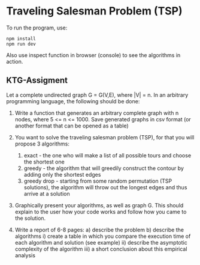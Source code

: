 # Traveling Salesman Problem (TSP)

To run the program, use:

    npm install
    npm run dev

Also use inspect function in browser (console) to see the algorithms in action.

## KTG-Assigment

Let a complete undirected graph G = G(V,E), where |V| = n.
In an arbitrary programming language, the following should be done:

1. Write a function that generates an arbitrary complete graph with n nodes, where 5 <= n <= 1000.
   Save generated graphs in csv format (or another format that can be opened as a table)

2. You want to solve the traveling salesman problem (TSP), for that you will propose 3 algorithms:

   1. exact - the one who will make a list of all possible tours and choose the shortest one
   2. greedy - the algorithm that will greedily construct the contour by adding only the shortest edges
   3. greedy drop - starting from some random permutation (TSP solutions), the algorithm will throw out the longest edges and thus arrive at a solution

3. Graphically present your algorithms, as well as graph G. This should explain to the user how your code works and follow how you came to the solution.

4. Write a report of 6-8 pages:
   a) describe the problem
   b) describe the algorithms
    i) create a table in which you compare the execution time of each algorithm and solution (see example)
    ii) describe the asymptotic complexity of the algorithm
    iii) a short conclusion about this empirical analysis
